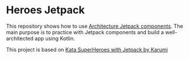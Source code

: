 # Heroes Jetpack
This repository shows how to use [Architecture Jetpack components][jetpackComponents]. The main purpose is to practice
with Jetpack components and build a well-architected app using Kotlin.

This project is based on [Kata SuperHeroes with Jetpack by Karumi][karumiKata]

[jetpackComponents]: https://developer.android.com/jetpack
[karumiKata]: https://github.com/Karumi/KataSuperHeroesJetpack